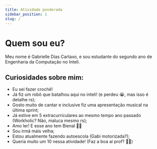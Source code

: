```yaml
---
title: Atividade ponderada
sidebar_position: 1
slug: /
---
```


# Quem sou eu?

Meu nome é Gabrielle Dias Cartaxo, e sou estudante do segundo ano de Engenharia da Computação no Inteli. 

## Curiosidades sobre mim:

- Eu sei fazer crochê!
- Já fiz um robô que batalhou aqui no inteli! (e perdeu 😭, mas isso é detalhe rs);
- Gosto muito de cantar e inclusive fiz uma apresentação musical na última sprint;
- Já estive em 5 extracurriculares ao mesmo tempo ano passado (Workholic? Não, maluca mesmo rs);
- Amo ler! E esse ano tem Bienal 🫶🏾
- Sou irmã mais velha;
- Estou atualmente fazendo autoescola (Gabi motorizada?);
- Queria muito um 10 nessa atividade! (Faz a boa aí prof? 🙏🏾)